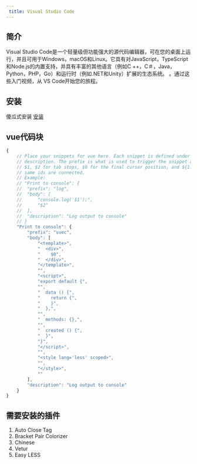 ```yaml
---
 title: Visual Studio Code
---
```


## 简介
Visual Studio Code是一个轻量级但功能强大的源代码编辑器，可在您的桌面上运行，并且可用于Windows，macOS和Linux。它具有对JavaScript，TypeScript和Node.js的内置支持，并具有丰富的其他语言（例如C ++，C＃，Java，Python，PHP，Go）和运行时（例如.NET和Unity）扩展的生态系统。 。通过这些入门视频，从 VS Code开始您的旅程。

## 安装
傻瓜式安装
[安装](https://code.visualstudio.com/)


## vue代码块
```js
{
	// Place your snippets for vue here. Each snippet is defined under a snippet name and has a prefix, body and 
	// description. The prefix is what is used to trigger the snippet and the body will be expanded and inserted. Possible variables are:
	// $1, $2 for tab stops, $0 for the final cursor position, and ${1:label}, ${2:another} for placeholders. Placeholders with the 
	// same ids are connected.
	// Example:
	// "Print to console": {
	// 	"prefix": "log",
	// 	"body": [
	// 		"console.log('$1');",
	// 		"$2"
	// 	],
	// 	"description": "Log output to console"
	// }
	"Print to console": {
		"prefix": "vuec",
		"body": [
			"<template>",
			"  <div>",
			"    $0",
			"  </div>",
			"</template>",
			"",
			"<script>",
			"export default {",
			"",
			"  data () {",
			"    return {",
			"    }",
			"  },",
			"",
			"  methods: {},",
			"",
			"  created () {",
			"  }",
			"}",
			"</script>",
			"",
			"<style lang='less' scoped>",
			"",
			"</style>",
			""
		],
		"description": "Log output to console"
	}
}
```

## 需要安装的插件
1. Auto Close Tag
2. Bracket Pair Colorizer
3. Chinese
4. Vetur
5. Easy LESS